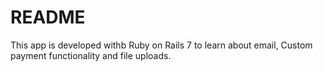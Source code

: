 # README

This app is developed withb Ruby on Rails 7 to learn about email, Custom payment functionality and file uploads.
